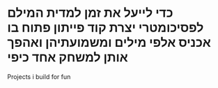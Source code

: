 # כדי לייעל את זמן למדית המילם לפסיכומטרי יצרת קוד פייתון פתוח בו אכניס אלפי מילים ומשמועתיהן ואהפך אותן למשחק אחד כיפי 
Projects i build for fun
